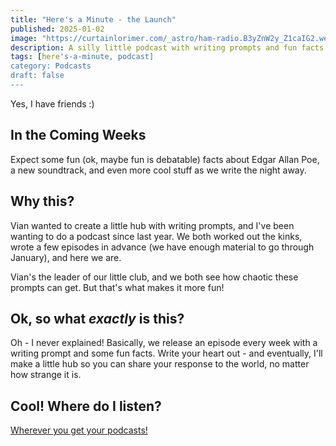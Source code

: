 ```yaml
---
title: "Here's a Minute - the Launch"
published: 2025-01-02
image: "https://curtainlorimer.com/_astro/ham-radio.B3yZnW2y_Z1caIG2.webp"
description: A silly little podcast with writing prompts and fun facts in a minute or two. And we just launched it!
tags: [here's-a-minute, podcast]
category: Podcasts
draft: false
---
```

Yes, I have friends :)
## In the Coming Weeks
Expect some fun (ok, maybe fun is debatable) facts about Edgar Allan Poe, a new soundtrack, and even more cool stuff as we write the night away.

## Why this?
Vian wanted to create a little hub with writing prompts, and I've been wanting to do a podcast since last year. We both worked out the kinks, wrote a few episodes in advance (we have enough material to go through January), and here we are.

Vian's the leader of our little club, and we both see how chaotic these prompts can get. But that's what makes it more fun!

## Ok, so what *exactly* is this?
Oh - I never explained! Basically, we release an episode every week with a writing prompt and some fun facts. Write your heart out - and eventually, I'll make a little hub so you can share your response to the world, no matter how strange it is.

## Cool! Where do I listen?
[Wherever you get your podcasts!](https://creators.spotify.com/pod/show/lex319)
